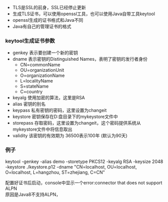 - TLS是SSL的前身，SSL已经停止更新
- 生成TLS证书，可以使用openssl工具，也可以使用Java自带工具keytool
- openssl生成的证书格式和Java不同
- Java有自己的管理证书的格式
### keytool生成证书参数
- genkey 表示要创建一个新的密钥  
- dname  表示密钥的Distinguished Names，表明了密钥的发行者身份  
  * CN=commonName  
  * OU=organizationUnit  
  * O=organizationName  
  * L=localityName  
  * S=stateName  
  * C=country  
- keyalg    使用加密的算法，这里是RSA  
- alias     密钥的别名  
- keypass   私有密钥的密码，这里设置为changeit  
- keystore  密钥保存在D:盘目录下的mykeystore文件中  
- storepass 存取密码，这里设置为changeit，这个密码提供系统从mykeystore文件中将信息取出  
- validity  该密钥的有效期为 36500表示100年 (默认为90天)

### 例子
keytool -genkey -alias demo -storetype PKCS12 -keyalg RSA -keysize 2048 -keystore ./keystore.p12  -dname "CN=localhost, OU=localhost, O=localhost, L=hangzhou, ST=zhejiang, C=CN"

配置好证书后启动，console中显示一个error:connector that does not support ALPN  
原因是Java8不支持ALPN，